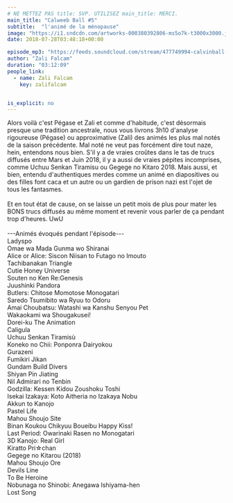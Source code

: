 ```yaml
---
# NE METTEZ PAS title: SVP. UTILISEZ main_title: MERCI.
main_title: "Calweeb Ball #5"
subtitle:  "l'animé de la ménopause"
image: "https://i1.sndcdn.com/artworks-000380392806-ms5o7k-t3000x3000.jpg"
date: 2018-07-28T03:48:18+00:00

episode_mp3: "https://feeds.soundcloud.com/stream/477749994-calvinball-radio-calweeb-ball-5-lanime-de-la-menopause.mp3"
author: "Zali Falcam"
duration: "03:12:09"
people_link: 
  - name: Zali Falcam
    key: zalifalcam


is_explicit: no
---
```


<PodcastHeader/>

<!-- ECRIRE LA DESCRIPTION DE L'EPISODE SOUS CETTE LIGNE -->
Alors voilà c'est Pégase et Zali et comme d'habitude, c'est désormais presque une tradition ancestrale, nous vous livrons 3h10 d'analyse rigoureuse (Pégase) ou approximative (Zali) des animés les plus mal notés de la saison précédente. Mal noté ne veut pas forcément dire tout naze, hein, entendons nous bien. S'il y a de vraies croûtes dans le tas de trucs diffusés entre Mars et Juin 2018, il y a aussi de vraies pépites incomprises, comme Uchuu Senkan Tiramisu ou Gegege no Kitaro 2018. Mais aussi, et bien, entendu d'authentiques merdes comme un animé en diapositives ou des filles font caca et un autre ou un gardien de prison nazi est l'ojet de tous les fantasmes.<br><br>Et en tout état de cause, on se laisse un petit mois de plus pour mater les BONS trucs diffusés au même moment et revenir vous parler de ça pendant trop d'heures. UwU<br><br>---Animés évoqués pendant l'épisode---<br>Ladyspo<br>Omae wa Mada Gunma wo Shiranai<br>Alice or Alice: Siscon Niisan to Futago no Imouto<br>Tachibanakan Triangle<br>Cutie Honey Universe<br>Souten no Ken Re:Genesis<br>Juushinki Pandora<br>Butlers: Chitose Momotose Monogatari<br>Saredo Tsumibito wa Ryuu to Odoru<br>Amai Choubatsu: Watashi wa Kanshu Senyou Pet<br>Wakaokami wa Shougakusei!<br>Dorei-ku The Animation<br>Caligula<br>Uchuu Senkan Tiramisù<br>Koneko no Chii: Ponponra Dairyokou<br>Gurazeni<br>Fumikiri Jikan<br>Gundam Build Divers <br>Shiyan Pin Jiating<br>Nil Admirari no Tenbin<br>Godzilla: Kessen Kidou Zoushoku Toshi<br>Isekai Izakaya: Koto Aitheria no Izakaya Nobu<br>Akkun to Kanojo<br>Pastel Life<br>Mahou Shoujo Site<br>Binan Koukou Chikyuu Boueibu Happy Kiss!<br>Last Period: Owarinaki Rasen no Monogatari<br>3D Kanojo: Real Girl<br>Kiratto Pri☆chan<br>Gegege no Kitarou (2018)<br>Mahou Shoujo Ore<br>Devils Line<br>To Be Heroine<br>Nobunaga no Shinobi: Anegawa Ishiyama-hen<br>Lost Song


